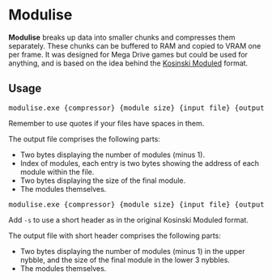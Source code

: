 # Modulise
__Modulise__ breaks up data into smaller chunks and compresses them separately. These chunks can be buffered to RAM and copied to VRAM one per frame. It was designed for Mega Drive games but could be used for anything, and is based on the idea behind the [Kosinski Moduled](https://segaretro.org/Kosinski_compression#Kosinski_Moduled_compression) format.

## Usage
<pre>modulise.exe {compressor} {module_size} {input_file} {output_file}</pre>
Remember to use quotes if your files have spaces in them.

The output file comprises the following parts:
* Two bytes displaying the number of modules (minus 1).
* Index of modules, each entry is two bytes showing the address of each module within the file.
* Two bytes displaying the size of the final module.
* The modules themselves.

<pre>modulise.exe {compressor} {module_size} {input_file} {output_file} -s</pre>
Add `-s` to use a short header as in the original Kosinski Moduled format.

The output file with short header comprises the following parts:
* Two bytes displaying the number of modules (minus 1) in the upper nybble, and the size of the final module in the lower 3 nybbles.
* The modules themselves.
